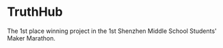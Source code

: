 # TruthHub
The 1st place winning project in the 1st Shenzhen Middle School Students' Maker Marathon. 
